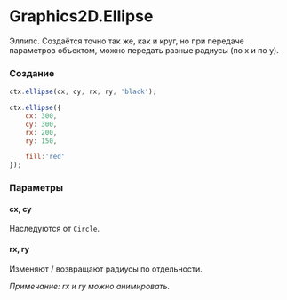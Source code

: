 ﻿Graphics2D.Ellipse
===================

Эллипс. Создаётся точно так же, как и круг, но при передаче параметров объектом, можно передать разные радиусы (по x и по y).

### Создание
```js
ctx.ellipse(cx, cy, rx, ry, 'black');
```
```js
ctx.ellipse({
    cx: 300,
    cy: 300,
    rx: 200,
    ry: 150,

    fill:'red'
});
```

### Параметры
#### cx, cy
Наследуются от `Circle`.

#### rx, ry
Изменяют / возвращают радиусы по отдельности.

*Примечание: rx и ry можно анимировать.*

